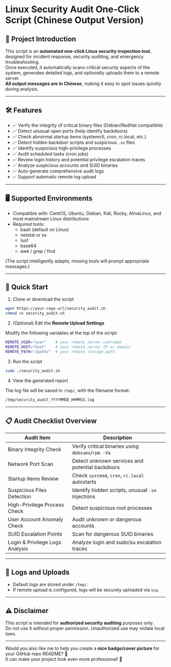 # Linux Security Audit One-Click Script (Chinese Output Version)

## 📌 Project Introduction

This script is an **automated one-click Linux security inspection tool**, designed for incident response, security auditing, and emergency troubleshooting.  
Once executed, it automatically scans critical security aspects of the system, generates detailed logs, and optionally uploads them to a remote server.  
**All output messages are in Chinese**, making it easy to spot issues quickly during analysis.

---

## 🛠️ Features

- ✅ Verify the integrity of critical binary files (Debian/RedHat compatible)
- ✅ Detect unusual open ports (help identify backdoors)
- ✅ Check abnormal startup items (systemctl, cron, rc.local, etc.)
- ✅ Detect hidden backdoor scripts and suspicious `.so` files
- ✅ Identify suspicious high-privilege processes
- ✅ Audit scheduled tasks (cron jobs)
- ✅ Review login history and potential privilege escalation traces
- ✅ Analyze suspicious accounts and SUID binaries
- ✅ Auto-generate comprehensive audit logs
- ✅ Support automatic remote log upload

---

## 🖥️ Supported Environments

- Compatible with: CentOS, Ubuntu, Debian, Kali, Rocky, AlmaLinux, and most mainstream Linux distributions
- Required tools:
  - bash (default on Linux)
  - netstat or ss
  - lsof
  - base64
  - awk / grep / find

(The script intelligently adapts; missing tools will prompt appropriate messages.)

---

## 🚀 Quick Start

1. Clone or download the script

```bash
wget https://your-repo-url/security_audit.sh
chmod +x security_audit.sh
```

2. (Optional) Edit the **Remote Upload Settings**

Modify the following variables at the top of the script:

```bash
REMOTE_USER="user"    # your remote server username
REMOTE_HOST="host"    # your remote server IP or domain
REMOTE_PATH="/path/"  # your remote storage path
```

3. Run the script

```bash
sudo ./security_audit.sh
```

4. View the generated report

The log file will be saved in `/tmp/`, with the filename format:

```bash
/tmp/security_audit_YYYYMMDD_HHMMSS.log
```

---

## 📋 Audit Checklist Overview

| Audit Item               | Description                                      |
|---------------------------|--------------------------------------------------|
| Binary Integrity Check    | Verify critical binaries using `debsums`/`rpm -Va` |
| Network Port Scan         | Detect unknown services and potential backdoors  |
| Startup Items Review      | Check `systemd`, `cron`, `rc.local` autostarts    |
| Suspicious Files Detection| Identify hidden scripts, unusual `.so` injections |
| High-Privilege Process Check | Detect suspicious root processes              |
| User Account Anomaly Check| Audit unknown or dangerous accounts              |
| SUID Escalation Points     | Scan for dangerous SUID binaries                 |
| Login & Privilege Logs Analysis | Analyze login and sudo/su escalation traces |

---

## 📂 Logs and Uploads

- Default logs are stored under `/tmp/`.
- If remote upload is configured, logs will be securely uploaded via `scp`.

---

## ⚠️ Disclaimer

This script is intended for **authorized security auditing** purposes only.  
Do not use it without proper permission. Unauthorized use may violate local laws.

---

Would you also like me to help you create a **nice badge/cover picture** for your GitHub repo README? 🚀  
It can make your project look even more professional! 🎨

